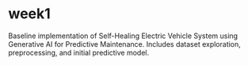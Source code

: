# week1
Baseline implementation of Self-Healing Electric Vehicle System using Generative AI for Predictive Maintenance. Includes dataset exploration, preprocessing, and initial predictive model.
